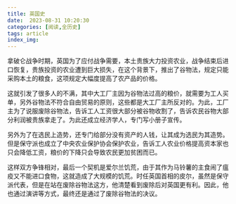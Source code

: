 ```yaml
---
title: 英国史
date:  2023-08-31 10:20:30
categories: [阅读,全历史]
tags: article
index_img: 
---
```

拿破仑战争时期，英国为了应付战争需要，本土贵族大力投资农业，战争结束后进口恢复，贵族投资的农业遭到巨大损失，在这个背景下，推出了谷物法，规定只能采购本土的粮食，这项规定大幅度提高了农产品的价格。

这就引发了很多人的不满，其中大工厂主因为谷物法过高的粮价，就需要为工人买单，另外谷物法不符合自由贸易的原则，这些都是大工厂主所反对的。为此，工厂主为了说服废除谷物法，告诉工人工资很大部分被谷物收割了，告诉农民谷物大部分利润被贵族拿走了。为此还成立经济学人，专门写小册子宣传。

另外为了在选民上造势，还专门给部分没有资产的人钱，让其成为选民为其造势。但是保守派也成立了中央农业保护协会保护农业，告诉工人农业价格提高资本家也只会降低工资，粮价的下降只会导致农民更加贫困而已。

这样双方争锋相对，最后一个契机是爱尔兰饥荒，由于其作为马铃薯的主食闹了瘟疫又不能进口食物，这就造成了大规模的饥荒。时任英国首相的皮尔，虽然是保守派代表，但是在站在废除谷物法这方，他清楚看到废除后对英国更有利。因此，他也通过演讲等方式，最终还是通过了废除谷物法的决议。